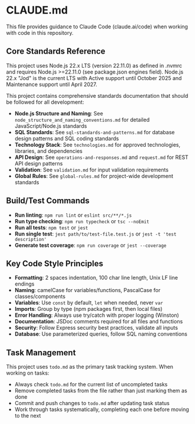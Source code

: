 # CLAUDE.md

This file provides guidance to Claude Code (claude.ai/code) when working with code in this repository.

## Core Standards Reference

This project uses Node.js 22.x LTS (version 22.11.0) as defined in .nvmrc and requires Node.js >=22.11.0 (see package.json engines field). Node.js 22.x "Jod" is the current LTS with Active support until October 2025 and Maintenance support until April 2027.

This project contains comprehensive standards documentation that should be followed for all development:

- **Node.js Structure and Naming**: See `node_structure_and_naming_conventions.md` for detailed JavaScript/Node.js standards
- **SQL Standards**: See `sql-standards-and-patterns.md` for database design patterns and SQL coding standards
- **Technology Stack**: See `technologies.md` for approved technologies, libraries, and dependencies
- **API Design**: See `operations-and-responses.md` and `request.md` for REST API design patterns
- **Validation**: See `validation.md` for input validation requirements
- **Global Rules**: See `global-rules.md` for project-wide development standards

## Build/Test Commands

- **Run linting**: `npm run lint` or `eslint src/**/*.js`
- **Run type checking**: `npm run typecheck` or `tsc --noEmit`
- **Run all tests**: `npm test` or `jest`
- **Run single test**: `jest path/to/test-file.test.js` or `jest -t 'test description'`
- **Generate test coverage**: `npm run coverage` or `jest --coverage`

## Key Code Style Principles

- **Formatting**: 2 spaces indentation, 100 char line length, Unix LF line endings
- **Naming**: camelCase for variables/functions, PascalCase for classes/components
- **Variables**: Use `const` by default, `let` when needed, never `var`
- **Imports**: Group by type (npm packages first, then local files)
- **Error Handling**: Always use try/catch with proper logging (Winston)
- **Documentation**: JSDoc comments required for all files and functions
- **Security**: Follow Express security best practices, validate all inputs
- **Database**: Use parameterized queries, follow SQL naming conventions

## Task Management

This project uses `todo.md` as the primary task tracking system. When working on tasks:

- Always check `todo.md` for the current list of uncompleted tasks
- Remove completed tasks from the file rather than just marking them as done
- Commit and push changes to `todo.md` after updating task status
- Work through tasks systematically, completing each one before moving to the next

